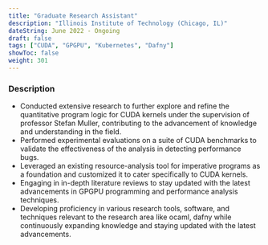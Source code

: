 ```yaml
---
title: "Graduate Research Assistant"
description: "Illinois Institute of Technology (Chicago, IL)"
dateString: June 2022 - Ongoing
draft: false
tags: ["CUDA", "GPGPU", "Kubernetes", "Dafny"]
showToc: false
weight: 301
--- 
```


### Description

- Conducted extensive research to further explore and refine the quantitative program logic for CUDA kernels under the supervision of professor Stefan Muller, contributing to the advancement of knowledge and understanding in the field.
- Performed experimental evaluations on a suite of CUDA benchmarks to validate the effectiveness of the analysis in detecting performance bugs. 
- Leveraged an existing resource-analysis tool for imperative programs as a foundation and customized it to cater specifically to CUDA kernels.
- Engaging in in-depth literature reviews to stay updated with the latest advancements in GPGPU programming and performance analysis techniques.
- Developing proficiency in various research tools, software, and techniques relevant to the research area like ocaml, dafny while continuously expanding knowledge and staying updated with the latest advancements.

<!-- ![](/experience/16bit/img1.jpeg#center) -->